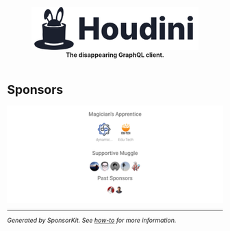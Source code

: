 <div align="center">
  <picture>
    <source media="(prefers-color-scheme: dark)" srcset="https://raw.githubusercontent.com/HoudiniGraphql/houdini/main/.github/assets/logo_l.svg">
    <img height="100" alt="Houdini's logo (dark or light)" src="https://raw.githubusercontent.com/HoudiniGraphql/houdini/main/.github/assets/logo_d.svg">
  </picture>

  <br />

  <strong>
    The disappearing GraphQL client.
  </strong>
  <br />
  <br />
</div>

# Sponsors

[![Sponsors](https://raw.githubusercontent.com/HoudiniGraphql/sponsors/main/generated/sponsors.svg)](https://houdinigraphql.com/_sponsors)

---

_Generated by SponsorKit. See [how-to](HOW-TO.md) for more information._
